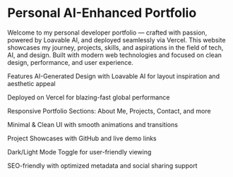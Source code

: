 # Personal AI-Enhanced Portfolio
Welcome to my personal developer portfolio — crafted with passion, powered by Loavable AI, and deployed seamlessly via Vercel. This website showcases my journey, projects, skills, and aspirations in the field of tech, AI, and design. Built with modern web technologies and focused on clean design, performance, and user experience.

Features
AI-Generated Design with Loavable AI for layout inspiration and aesthetic appeal

Deployed on Vercel for blazing-fast global performance

Responsive Portfolio Sections: About Me, Projects, Contact, and more

Minimal & Clean UI with smooth animations and transitions

Project Showcases with GitHub and live demo links

Dark/Light Mode Toggle for user-friendly viewing

SEO-friendly with optimized metadata and social sharing support
